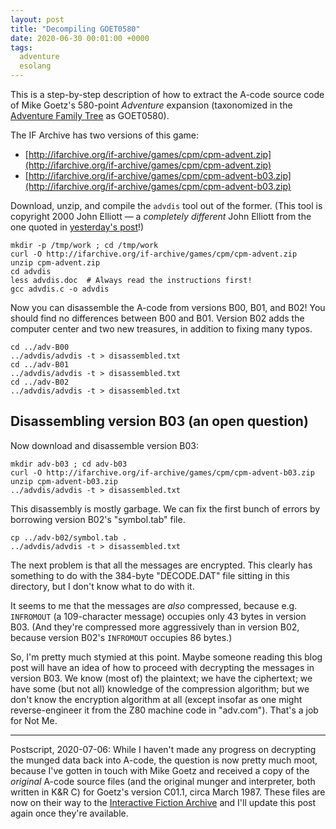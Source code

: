 ```yaml
---
layout: post
title: "Decompiling GOET0580"
date: 2020-06-30 00:01:00 +0000
tags:
  adventure
  esolang
---
```


This is a step-by-step description of how to extract the A-code source code of Mike Goetz's
580-point _Adventure_ expansion (taxonomized in the
[Adventure Family Tree](http://advent.jenandcal.familyds.org/) as GOET0580).

The IF Archive has two versions of this game:

* [http://ifarchive.org/if-archive/games/cpm/cpm-advent.zip](http://ifarchive.org/if-archive/games/cpm/cpm-advent.zip)
* [http://ifarchive.org/if-archive/games/cpm/cpm-advent-b03.zip](http://ifarchive.org/if-archive/games/cpm/cpm-advent-b03.zip)

Download, unzip, and compile the `advdis` tool out of the former. (This tool is
copyright 2000 John Elliott — a _completely different_ John Elliott from the one
quoted in [yesterday's post](/blog/2020/06/29/star-wars-ca/)!)

    mkdir -p /tmp/work ; cd /tmp/work
    curl -O http://ifarchive.org/if-archive/games/cpm/cpm-advent.zip
    unzip cpm-advent.zip
    cd advdis
    less advdis.doc  # Always read the instructions first!
    gcc advdis.c -o advdis

Now you can disassemble the A-code from versions B00, B01, and B02!
You should find no differences between B00 and B01. Version B02 adds the
computer center and two new treasures, in addition to fixing many typos.

    cd ../adv-B00
    ../advdis/advdis -t > disassembled.txt
    cd ../adv-B01
    ../advdis/advdis -t > disassembled.txt
    cd ../adv-B02
    ../advdis/advdis -t > disassembled.txt


## Disassembling version B03 (an open question)

Now download and disassemble version B03:

    mkdir adv-b03 ; cd adv-b03
    curl -O http://ifarchive.org/if-archive/games/cpm/cpm-advent-b03.zip
    unzip cpm-advent-b03.zip
    ../advdis/advdis -t > disassembled.txt

This disassembly is mostly garbage. We can fix the first bunch of errors
by borrowing version B02's "symbol.tab" file.

    cp ../adv-b02/symbol.tab .
    ../advdis/advdis -t > disassembled.txt

The next problem is that all the messages are encrypted. This clearly
has something to do with the 384-byte "DECODE.DAT" file sitting in this
directory, but I don't know what to do with it.

It seems to me that the messages are _also_ compressed, because e.g.
`INFROMOUT` (a 109-character message) occupies only 43 bytes in version B03.
(And they're compressed more aggressively than in version B02, because
version B02's `INFROMOUT` occupies 86 bytes.)

So, I'm pretty much stymied at this point. Maybe someone reading this blog post will have an idea of
how to proceed with decrypting the messages in version B03. We know (most of) the plaintext; we have
the ciphertext; we have some (but not all) knowledge of the compression algorithm; but we don't know
the encryption algorithm at all (except insofar as one might reverse-engineer it from the Z80 machine
code in "adv.com"). That's a job for Not Me.

----

Postscript, 2020-07-06: While I haven't made any progress on decrypting the munged
data back into A-code, the question is now pretty much moot, because I've gotten
in touch with Mike Goetz and received a copy of the _original_ A-code source files
(and the original munger and interpreter, both written in K&R C) for Goetz's version C01.1,
circa March 1987. These files are now on their way to the
[Interactive Fiction Archive](https://www.ifarchive.org/indexes/if-archive/unprocessed/)
and I'll update this post again once they're available.

